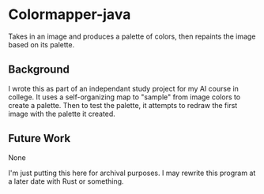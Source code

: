 # Colormapper-java
Takes in an image and produces a palette of colors, then repaints the image based on its palette.

## Background
I wrote this as part of an independant study project for my AI course in college. It uses a self-organizing map to "sample" from image colors to create a palette. Then to test the palette, it attempts to redraw the first image with the palette it created.

## Future Work
None

I'm just putting this here for archival purposes. I may rewrite this program at a later date with Rust or something.
